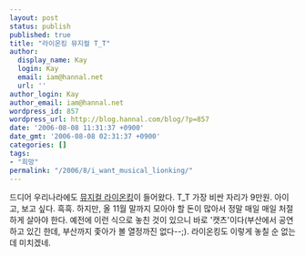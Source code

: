 ```yaml
---
layout: post
status: publish
published: true
title: "라이온킹 뮤지컬 T_T"
author:
  display_name: Kay
  login: Kay
  email: iam@hannal.net
  url: ''
author_login: Kay
author_email: iam@hannal.net
wordpress_id: 857
wordpress_url: http://blog.hannal.com/blog/?p=857
date: '2006-08-08 11:31:37 +0900'
date_gmt: '2006-08-08 02:31:37 +0900'
categories: []
tags:
- "희망"
permalink: "/2006/8/i_want_musical_lionking/"
---
```

<p>드디어 우리나라에도 <a href="http://www.lion-king.co.kr/">뮤지컬 라이온킹</a>이 들어왔다.  T_T 가장 비싼 자리가 9만원. 아이고, 보고 싶다. 흑흑. 하지만, 올 11월 말까지 모아야 할 돈이 많아서 정말 매일 매일 처절하게 살아야 한다. 예전에 이런 식으로 놓친 것이 있으니 바로 '캣츠'이다(부산에서 공연하고 있긴 한데, 부산까지 좇아가 볼 열정까진 없다--;). 라이온킹도 이렇게 놓칠 순 없는데 미치겠네.</p>
